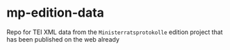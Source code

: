 # mp-edition-data
Repo for TEI XML data from the `Ministerratsprotokolle` edition project that has been published on the web already

